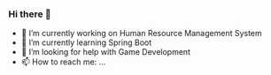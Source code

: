 ### Hi there 👋



- 🔭 I’m currently working on Human Resource Management System
- 🌱 I’m currently learning Spring Boot
- 🤔 I’m looking for help with Game Development
- 📫 How to reach me: ...
